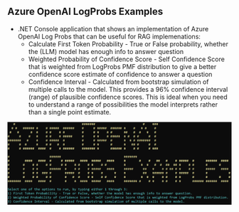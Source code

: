 ## Azure OpenAI LogProbs Examples  
   * .NET Console application that shows an implementation of Azure OpenAI Log Probs that can be useful for RAG implemenations:
     * Calculate First Token Probability - True or False probability, whether the (LLM) model has enough info to answer question  
     * Weighted Probability of Confidence Score - Self Confidence Score that is weighted from LogProbs PMF distribution to give a better confidence score estimate of confidence to answer a question
     * Confidence Interval - Calculated from bootstrap simulation of multiple calls to the model. This provides a 96% confidence interval (range) of plausible confidence scores. This is ideal when you need to understand a range of possibilities the model interprets rather than a single point estimate.

![Azure Log Probs](https://raw.githubusercontent.com/bartczernicki/AzureOpenAILogProbs/master/Images/AzureLogProbsConsoleApp.png)
